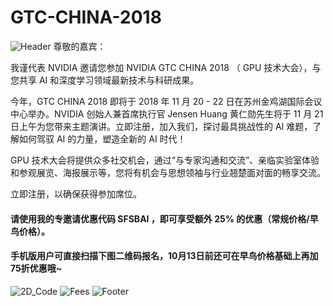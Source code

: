 # GTC-CHINA-2018

![Header](https://media.licdn.com/dms/image/C5112AQGBGD6Mkr3ZzA/article-inline_image-shrink_1500_2232/0?e=1544659200&v=beta&t=2ndXJhkMXjX2TB2ZEPbxTaO9AQKuXy8d9hnIGUB7UTw)
尊敬的嘉宾：

我谨代表 NVIDIA 邀请您参加 NVIDIA GTC CHINA 2018 （ GPU 技术大会），与您共享 AI 和深度学习领域最新技术与科研成果。

今年，GTC CHINA 2018 即将于 2018 年 11 月 20 - 22 日在苏州金鸡湖国际会议中心举办。NVIDIA 创始人兼首席执行官 Jensen Huang 黄仁勋先生将于 11 月 21 日上午为您带来主题演讲。立即注册，加入我们，探讨最具挑战性的 AI 难题，了解如何驾驭 AI 的力量，塑造全新的 AI 时代！ 

GPU 技术大会将提供众多社交机会，通过“与专家沟通和交流”、亲临实验室体验和参观展览、海报展示等，您将有机会与思想领袖与行业翘楚面对面的畅享交流。 

立即注册，以确保获得参加席位。 

#### 请使用我的专邀请优惠代码 SFSBAI ，即可享受额外 25% 的优惠（常规价格/早鸟价格）。

#### 手机版用户可直接扫描下图二维码报名，10月13日前还可在早鸟价格基础上再加75折优惠哦~

![2D_Code](https://media.licdn.com/dms/image/C4E12AQF9cB7S0olzzQ/article-inline_image-shrink_1500_2232/0?e=1544659200&v=beta&t=n1P67sS5N_AIsEV7ctUAJT5E6CSTikikBF1MHNsFEEU)
![Fees](https://media.licdn.com/dms/image/C4E12AQG6cNfYfX4dqA/article-inline_image-shrink_1500_2232/0?e=1544659200&v=beta&t=GnJIqRJcE_pcH9IhrBSEZZ7pMym-jn6xiL_VISCvG4w)
![Footer](https://media.licdn.com/dms/image/C4E12AQFl9HhE8vcTEw/article-inline_image-shrink_1500_2232/0?e=1544659200&v=beta&t=E2OwQMVZ8eP-Zej87zev4vtal3ZaMYl4rNWrKO_X3N8)
